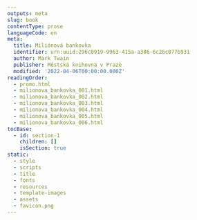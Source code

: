 ```yaml
---
outputs: meta
slug: book
contentType: prose
languageCode: en
meta:
  title: Miliónová bankovka
  identifier: urn:uuid:296c0919-9963-415a-a386-6c26c077b931
  author: Mark Twain
  publisher: Městská knihovna v Praze
  modified: '2022-04-06T00:00:00.000Z'
readingOrder:
  - promo.html
  - milionova_bankovka_001.html
  - milionova_bankovka_002.html
  - milionova_bankovka_003.html
  - milionova_bankovka_004.html
  - milionova_bankovka_005.html
  - milionova_bankovka_006.html
tocBase:
  - id: section-1
    children: []
    isSection: true
static:
  - style
  - scripts
  - title
  - fonts
  - resources
  - template-images
  - assets
  - favicon.png
---
```

